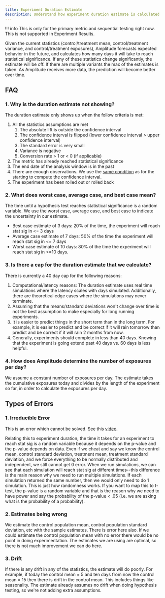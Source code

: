 ```yaml
---
title: Experiment Duration Estimate
description: Understand how experiment duration estimate is calculated
---
```


!!! info
    This is only for the primary metric and sequential testing right now. This is not supported in Experiment Results.

Given the current statistics (control/treatment mean, control/treatment variance, and control/treatment exposures), Amplitude forecasts expected behavior in the future, and calculates how many days it will take to reach statistical significance. If any of these statistics change significantly, the estimate will be off. If there are multiple variants the max of the estimates is taken. As Amplitude receives more data, the prediction will become better over time. 

## FAQ

### 1. Why is the duration estimate not showing?

The duration estimate only shows up when the follow criteria is met:

1. All the statistics assumptions are met
    1. The absolute lift is outside the confidence interval
    2. The confidence interval is flipped (lower confidence interval > upper confidence interval)
    3. The standard error is very small
    4. Variance is negative
    5. Conversion rate > 1 or < 0 (if applicable)
2. The metric has already reached statistical significance
3. The end date of the analysis window is in the past
4. There are enough observations. We use the [same condition](https://help.amplitude.com/hc/en-us/articles/4403176829709-How-Amplitude-Experiment-uses-sequential-testing-for-statistical-inference#why-don%E2%80%99t-i-see-any-confidence-interval-on-the-confidence-interv) as for the starting to compute the confidence interval. 
5. The experiment has been rolled out or rolled back

### 2. What does worst case, average case, and best case mean?

The time until a hypothesis test reaches statistical significance is a random variable. We use the worst case, average case, and best case to indicate the uncertainty in our estimate. 

* Best case estimate of 3 days: 20% of the time, the experiment will reach stat sig in <= 3 days
* Average case estimate of 7 days: 50% of the time the experiment will reach stat sig in <= 7 days
* Worst case estimate of 10 days: 80% of the time the experiment will reach stat sig in <=10 days.

### 3. Is there a cap for the duration estimate that we calculate?

There is currently a 40 day cap for the following reasons:

1. Computational/latency reasons: The duration estimate uses real time simulations where the latency scales with days simulated. Additionally, there are theoretical edge cases where the simulations may never terminate.
2. Assuming that the means/standard deviations won't change over time is not the best assumption to make especially for long running experiments.
3. It is easier to predict things in the short term than in the long term. For example, it is easier to predict and be correct if it will rain tomorrow than predict and be correct if it will rain 2 months from now.
4. Generally, experiments should complete in less than 40 days. Knowing that the experiment is going extend past 40 days vs. 60 days is less helpful.

### 4. How does Amplitude determine the number of exposures per day?

We assume a constant number of exposures per day. The estimate takes the cumulative exposures today and divides by the length of the experiment so far, in order to calculate the exposures per day.

## Types of Errors

### 1. Irreducible Error

This is an error which cannot be solved. See this [video](https://www.youtube.com/watch?v=uoV1g3i9Qmw&ab_channel=MachineLearningTV).

Relating this to experiment duration, the time it takes for an experiment to reach stat sig is a random variable because it depends on the p-value and the p-value depends on data. Even if we cheat and say we know the control mean, control standard deviation, treatment mean, treatment standard deviation, and we force everything to be normally distributed and independent, we still cannot get 0 error. When we run simulations, we can see that each simulation will reach stat sig at different times--this difference is the main reason why we need to run multiple simulations. If each simulation returned the same number, then we would only need to do 1 simulation. This is just how randomness works. If you want to map this to t-test, the p-value is a random variable and that is the reason why we need to have power and say the probability of the p-value < .05 (i.e. we are asking what is the probability of a probability).

### 2. Estimates being wrong

We estimate the control population mean, control population standard deviation, etc with the sample estimates. There is error here also. If we could estimate the control population mean with no error there would be no point in doing experimentation. The estimates we are using are optimal, so there is not much improvement we can do here.

### 3. Drift

If there is any drift in any of the statistics, the estimate will do poorly. For example, if today the control mean = 5 and ten days from now the control mean = 15 then there is drift in the control mean. This includes things like seasonality. The estimate already assumes no drift when doing hypothesis testing, so we're not adding extra assumptions.
